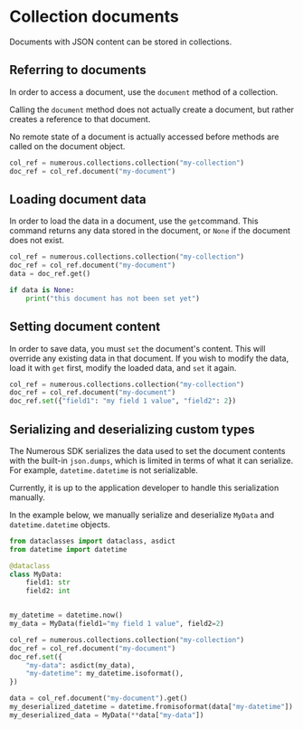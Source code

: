 
# Collection documents

Documents with JSON content can be stored in collections.

## Referring to documents

In order to access a document, use the `document` method of a collection.

Calling the `document` method does not actually create a document, but rather
creates a reference to that document.

No remote state of a document is actually accessed before methods are called on
the document object.

```py
col_ref = numerous.collections.collection("my-collection")
doc_ref = col_ref.document("my-document")
```

## Loading document data

In order to load the data in a document, use the `get`command. This command returns any data stored
in the document, or `None` if the document does not exist.

```py
col_ref = numerous.collections.collection("my-collection")
doc_ref = col_ref.document("my-document")
data = doc_ref.get()

if data is None:
    print("this document has not been set yet")
```

## Setting document content

In order to save data, you must `set` the document's content. This will override
any existing data in that document. If you wish to modify the data, load it with
`get` first, modify the loaded data, and `set` it again.

```py
col_ref = numerous.collections.collection("my-collection")
doc_ref = col_ref.document("my-document")
doc_ref.set({"field1": "my field 1 value", "field2": 2})
```

## Serializing and deserializing custom types

The Numerous SDK serializes the data used to set the document contents with the
built-in `json.dumps`, which is limited in terms of what it can serialize. For
example, `datetime.datetime` is not serializable.

Currently, it is up to the application developer to handle this serialization
manually.

In the example below, we manually serialize and deserialize `MyData` and
`datetime.datetime` objects.

```py
from dataclasses import dataclass, asdict
from datetime import datetime

@dataclass
class MyData:
    field1: str
    field2: int


my_datetime = datetime.now()
my_data = MyData(field1="my field 1 value", field2=2)

col_ref = numerous.collections.collection("my-collection")
doc_ref = col_ref.document("my-document")
doc_ref.set({
    "my-data": asdict(my_data),
    "my-datetime": my_datetime.isoformat(),
})

data = col_ref.document("my-document").get()
my_deserialized_datetime = datetime.fromisoformat(data["my-datetime"])
my_deserialized_data = MyData(**data["my-data"])
```
